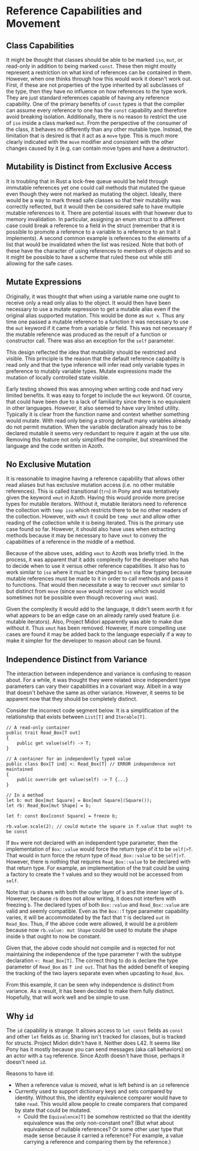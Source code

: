 # Reference Capabilities and Movement

## Class Capabilities

It might be thought that classes should be able to be marked `iso`, `mut`, or read-only in addition
to being marked `const`. These then might mostly represent a restriction on what kind of references
can be contained in them. However, when one thinks through how this would work it doesn't work out.
First, if these are not properties of the type inherited by all subclasses of the type, then they
have no influence on how references to the type work. They are just standard references capable of
having any reference capability. One of the primary benefits of `const` types is that the compiler
can assume every reference to one has the `const` capability and therefore avoid breaking isolation.
Additionally, there is no reason to restrict the use of `iso` inside a class marked `mut`. From the
perspective of the consumer of the class, it behaves no differently than any other mutable type.
Instead, the limitation that is desired is that it act as a `move` type. This is much more clearly
indicated with the `move` modifier and consistent with the other changes caused by it (e.g. can
contain move types and have a destructor).

## Mutability is Distinct from Exclusive Access

It is troubling that in Rust a lock-free queue would be held through immutable references yet one
could call methods that mutated the queue even though they were not marked as mutating the object.
Ideally, there would be a way to mark thread safe classes so that their mutability was correctly
reflected, but it would then be considered safe to have multiple mutable references to it. There are
potential issues with that however due to memory invalidation. In particular, assigning an enum
struct to a different case could break a reference to a field in the struct (remember that it is
possible to promote a reference to a variable to a reference to an trait it implements). A
second common example is references to the elements of a list that would be invalidated when the
list was resized. Note that both of these have the character of using references to members of
objects and so it might be possible to have a scheme that ruled these out while still allowing for
the safe cases.

## Mutate Expressions

Originally, it was thought that when using a variable name one ought to receive only a read only
alias to the object. It would then have been necessary to use a mutate expression to get a mutable
alias even if the original alias supported mutation. This would be done as `mut x`. Thus any time
one passed a mutable reference to a function it was necessary to use the `mut` keyword if it came
from a variable or field. This was not necessary if the mutable reference was produced as the result
of a function or constructor call. There was also an exception for the `self` parameter.

This design reflected the idea that mutability should be restricted and visible. This principle is
the reason that the default reference capability is read only and that the type inference will infer
read only variable types in preference to mutably variable types. Mutate expressions made the
mutation of locally controlled state visible.

Early testing showed this was annoying when writing code and had very limited benefits. It was easy
to forget to include the `mut` keyword. Of course, that could have been due to a lack of familiarity
since there is no equivalent in other languages. However, it also seemed to have vary limited
utility. Typically it is clear from the function name and context whether something would mutate.
With read only being a strong default many variables already do not permit mutation. When the
variable declaration already has to be declared mutable it seems very redundant to require it again
at the use site. Removing this feature not only simplified the compiler, but streamlined the
language and the code written in Azoth.

## No Exclusive Mutation

It is reasonable to imagine having a reference capability that allows other read aliases but has
exclusive mutation access (i.e. no other mutable references). This is called transitional (`trn`) in
Pony and was tentatively given the keyword `xmut` in Azoth. Having this would provide more precise
types for mutable iterators. Without it, mutable iterators need to reference the collection with
`temp iso` which restricts there to be no other readers of the collection. However, with `xmut` it
could be `temp xmut` and allow other reading of the collection while it is being iterated. This is
the primary use case found so far. However, it should also have uses when extracting methods because
it may be necessary to have `xmut` to convey the capabilities of a reference in the middle of a
method.

Because of the above uses, adding `xmut` to Azoth was briefly tried. In the process, it was apparent
that it adds complexity for the developer who has to decide when to use it versus other reference
capabilities. It also has to work similar to `iso` where it must be changed to `mut` via flow typing
because mutable references must be made to it in order to call methods and pass it to functions.
That would then necessitate a way to recover `xmut` similar to but distinct from `move` (since
`move` would recover `iso` which would sometimes not be possible even though recovering `xmut` was).

Given the complexity it would add to the language, it didn't seem worth it for what appears to be an
edge case on an already rarely used feature (i.e. mutable iterators). Also, Project Midori
apparently was able to make due without it. Thus `xmut` has been removed. However, if more
compelling use cases are found it may be added back to the language especially if a way to make it
simpler for the developer to reason about can be found.

## Independence Distinct from Variance

The interaction between independence and variance is confusing to reason about. For a while, it was
thought they were related since independent type parameters can vary their capabilities in a
covariant way. Albeit in a way that doesn't behave the same as other variance. However, it seems to
be apparent now that they should be completely distinct.

Consider the incorrect code segment below. It is a simplification of the relationship that exists
between `List[T]` and `Iterable[T]`.

```azoth
// A read-only container
public trait Read_Box[T out]
{
    public get value(self) -> T;
}

// A container for an independently typed value
public class Box[T ind] <: Read_Box[T] // ERROR independence not maintained
{
    public override get value(self) -> T {...}
}

// In a method
let b: mut Box[mut Square] = Box[mut Square](Square());
let rb: Read_Box[mut Shape] = b;

let f: const Box[const Square] = freeze b;

rb.value.scale(2); // could mutate the square in f.value that ought to be const
```

If `Box` were not declared with an independent type parameter, then the implementation of
`Box::value` would force the return type of it to be `self|>T`. That would in turn force the return
type of `Read_Box::value` to be `self|>T`. However, there is nothing that requires `Read_Box::value`
to be declared with that return type. For example, an implementation of the trait could be using a
factory to create the `T` values and so they would not be accessed from `self`.

Note that `rb` shares with both the outer layer of `b` and the inner layer of `b`. However, because
`rb` does not allow writing, it does not interfere with freezing `b`. The declared types of both
`Box::value` and `Read_Box::value` are valid and seemly compatible. Even as the `Box::T` type
parameter capability varies, it will be accommodated by the fact that `T` is declared `out` in
`Read_Box`. Thus, if the above code were allowed, it would be a problem because now `rb.value: mut
Shape` could be used to mutate the shape inside `b` that ought to now be constant.

Given that, the above code should not compile and is rejected for not maintaining the independence
of the type parameter `T` with the subtype declaration `<: Read_Box[T]`. The correct thing to do is
declare the type parameter of `Read_Box` as `T ind out`. That has the added benefit of keeping the
tracking of the two layers separate even when upcasting to `Read_Box`.

From this example, it can be seen why independence is distinct from variance. As a result, it has
been decided to make them fully distinct. Hopefully, that will work well and be simple to use.

## Why `id`

The `id` capability is strange. It allows access to `let const` fields as `const` and other `let`
fields as `id`. Sharing isn't tracked for classes, but is tracked for structs. Project Midori didn't
have it. Neither does L42. It seems like Pony has it mostly because you can send messages (aka call
behaviors) on an actor with a `tag` reference. Since Azoth doesn't have those, perhaps it doesn't
need `id`.

Reasons to have id:

* When a reference value is moved, what is left behind is an `id` reference
* Currently used to support dictionary keys and sets compared by identity. Without this, the
  identity equivalence comparer would have to take `read`. This would allow people to create
  comparers that compared by state that could be mutated.
  * Could the `Equivalence[T]` be somehow restricted so that the identity equivalence was the only
    non-constant one? (But what about equivalence of nullable references? Or some other user type
    that made sense because it carried a reference? For example, a value carrying a reference and
    comparing them by the reference.)
